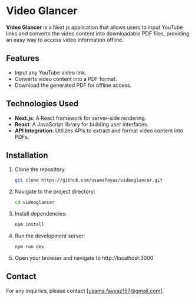 # Video Glancer

**Video Glancer** is a Next.js application that allows users to input YouTube links and converts the video content into downloadable PDF files, providing an easy way to access video information offline.

## Features

- Input any YouTube video link.
- Converts video content into a PDF format.
- Download the generated PDF for offline access.

## Technologies Used

- **Next.js**: A React framework for server-side rendering.
- **React**: A JavaScript library for building user interfaces.
- **API Integration**: Utilizes APIs to extract and format video content into PDFs.

## Installation

1. Clone the repository:
   ```bash
   git clone https://github.com/usamafayaz/videoglancer.git
   ```
   
2. Navigate to the project directory:
    ```bash
    cd videoglancer
    ```
    
3. Install dependencies:
    ```bash
    npm install
    ```

4. Run the development server:
   ```bash
   npm run dev
   ```

5. Open your browser and navigate to http://localhost:3000

## Contact
For any inquiries, please contact [usama.fayyaz157@gmail.com].
